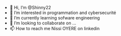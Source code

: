 - 👋 Hi, I’m @Shinny22
- 👀 I’m interested in programmation and cybersecurité
- 🌱 I’m currently learning sofware engineering
- 💞️ I’m looking to collaborate on ...
- 📫 How to reach me Nissi OYERE on linkedin

<!---
Shinny22/Shinny22 is a ✨ special ✨ repository because its `README.md` (this file) appears on your GitHub profile.
You can click the Preview link to take a look at your changes.
--->
